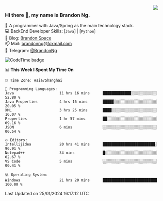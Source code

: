 <img  align="right" src="https://github-readme-stats-brandon0824.vercel.app/api/top-langs/?username=brandon0824&layout=compact">

### Hi there 👋, my name is Brandon Ng.

🌱 A programmer with Java/Spring as the main technology stack.  
💻 BackEnd Developer Skills: [`Java`] | [`Python`]  
📝 Blog: [Brandon Space](https://brandonng.tech)  
📫 Mail: brandonng@foxmail.com  
📰 Telegram: [@BrandonNg](https://t.me/BrandonNg24)  

![CodeTime badge](https://img.shields.io/endpoint?style=flat-square&url=https%3A%2F%2Fapi.codetime.dev%2Fshield%3Fid%3D128%26project%3D%26in%3D604800000)

<!--START_SECTION:waka-->
📊 **This Week I Spent My Time On** 

```text
🕑︎ Time Zone: Asia/Shanghai

💬 Programming Languages: 
Java                     11 hrs 16 mins      █████████████░░░░░░░░░░░░   52.80 % 
Java Properties          4 hrs 16 mins       █████░░░░░░░░░░░░░░░░░░░░   20.05 % 
XML                      3 hrs 25 mins       ████░░░░░░░░░░░░░░░░░░░░░   16.07 % 
Properties               1 hr 57 mins        ██░░░░░░░░░░░░░░░░░░░░░░░   09.16 % 
JSON                     6 mins              ░░░░░░░░░░░░░░░░░░░░░░░░░   00.54 % 

🔥 Editors: 
Intellijidea             20 hrs 41 mins      ████████████████████████░   96.91 % 
Notepad++                34 mins             █░░░░░░░░░░░░░░░░░░░░░░░░   02.67 % 
VS Code                  5 mins              ░░░░░░░░░░░░░░░░░░░░░░░░░   00.41 % 

💻 Operating System: 
Windows                  21 hrs 20 mins      █████████████████████████   100.00 % 
```


 Last Updated on 25/01/2024 16:17:12 UTC
<!--END_SECTION:waka-->
